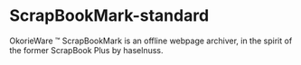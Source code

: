 # ScrapBookMark-standard
OkorieWare ™ ScrapBookMark is an offline webpage archiver, in the spirit of the former ScrapBook Plus by haselnuss.
